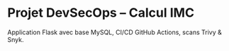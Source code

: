 # Projet DevSecOps – Calcul IMC

Application Flask avec base MySQL, CI/CD GitHub Actions, scans Trivy & Snyk.
